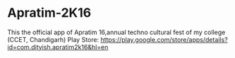 # Apratim-2K16

This the official app of Apratim 16,annual techno cultural fest of my college (CCET, Chandigarh)
Play Store: https://play.google.com/store/apps/details?id=com.dityish.apratim2k16&hl=en
